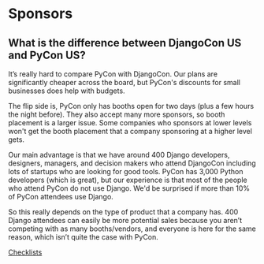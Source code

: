 # Sponsors

## What is the difference between DjangoCon US and PyCon US?

It’s really hard to compare PyCon with DjangoCon. Our plans are significantly cheaper across the board, but PyCon's discounts for small businesses does help with budgets. 

The flip side is, PyCon only has booths open for two days (plus a few hours the night before). They also accept many more sponsors, so booth placement is a larger issue. Some companies who sponsors at lower levels won't get the booth placement that a company sponsoring at a higher level gets. 

Our main advantage is that we have around 400 Django developers, designers, managers, and decision makers who attend DjangoCon including lots of startups who are looking for good tools. PyCon has 3,000 Python developers (which is great), but our experience is that most of the people who attend PyCon do not use Django. We'd be surprised if more than 10% of PyCon attendees use Django. 

So this really depends on the type of product that a company has. 400 Django attendees can easily be more potential sales because you aren’t competing with as many booths/vendors, and everyone is here for the same reason, which isn’t quite the case with PyCon. 

[Checklists](checklists.md)

